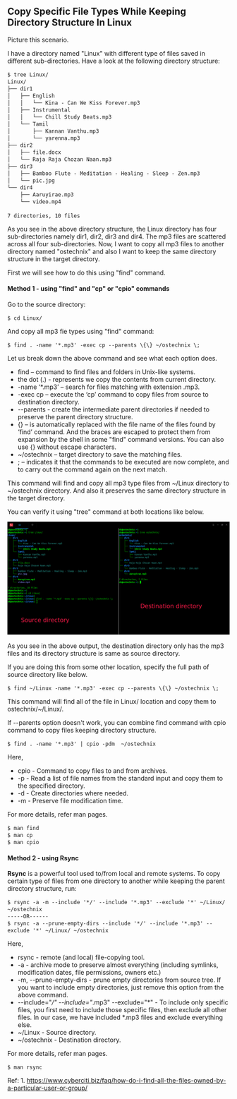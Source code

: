 
## Copy Specific File Types While Keeping Directory Structure In Linux
Picture this scenario.

I have a directory named "Linux" with different type of files saved in different sub-directories. Have a look at the following directory structure:
```
$ tree Linux/
Linux/
├── dir1
│   ├── English
│   │   └── Kina - Can We Kiss Forever.mp3
│   ├── Instrumental
│   │   └── Chill Study Beats.mp3
│   └── Tamil
│       ├── Kannan Vanthu.mp3
│       └── yarenna.mp3
├── dir2
│   ├── file.docx
│   └── Raja Raja Chozan Naan.mp3
├── dir3
│   ├── Bamboo Flute - Meditation - Healing - Sleep - Zen.mp3
│   └── pic.jpg
└── dir4
    ├── Aaruyirae.mp3
    └── video.mp4

7 directories, 10 files
```
As you see in the above directory structure, the Linux directory has four sub-directories namely dir1, dir2, dir3 and dir4. The mp3 files are scattered across all four sub-directories. Now, I want to copy all mp3 files to another directory named "ostechnix" and also I want to keep the same directory structure in the target directory.

First we will see how to do this using "find" command.

#### Method 1 - using "find" and "cp" or "cpio" commands
Go to the source directory:

```
$ cd Linux/
```
And copy all mp3 fie types using "find" command:
```
$ find . -name '*.mp3' -exec cp --parents \{\} ~/ostechnix \;
```
Let us break down the above command and see what each option does.

* find – command to find files and folders in Unix-like systems.
* the dot (.) - represents we copy the contents from current directory.
* -name ‘*.mp3’ – search for files matching with extension .mp3.
* -exec cp – execute the ‘cp’ command to copy files from source to destination directory.
* --parents - create the intermediate parent directories if needed to preserve the parent directory structure.
* \{\} – is automatically replaced with the file name of the files found by ‘find’ command. And the braces are escaped to protect them from expansion by the shell in some "find" command versions. You can also use {} without escape characters.
* ~/ostechnix – target directory to save the matching files.
* \; – indicates it that the commands to be executed are now complete, and to carry out the command again on the next match.

This command will find and copy all mp3 type files from ~/Linux directory to ~/ostechnix directory. And also it preserves the same directory structure in the target directory.

You can verify it using "tree" command at both locations like below.

![output-image](https://github.com/haunshila/kodekloud/blob/master/images/LinuxFind.png)

As you see in the above output, the destination directory only has the mp3 files and its directory structure is same as source directory.

If you are doing this from some other location, specify the full path of source directory like below.
```
$ find ~/Linux -name '*.mp3' -exec cp --parents \{\} ~/ostechnix \;
```

This command will find all of the file in Linux/<sub-directories> location and copy them to ostechnix/~/Linux/<sub-directories>.

If --parents option doesn't work, you can combine find command with cpio command to copy files keeping directory structure.
```
$ find . -name '*.mp3' | cpio -pdm  ~/ostechnix
```

Here,

* cpio - Command to copy files to and from archives.
* -p - Read a list of file names from the standard input and copy them to the specified directory.
* -d - Create directories where needed.
* -m - Preserve file modification time.

For more details, refer man pages.
```
$ man find
$ man cp
$ man cpio
```

#### Method 2 - using Rsync

**Rsync** is a powerful tool used to/from local and remote systems. To copy certain type of files from one directory to another while keeping the parent directory structure, run:
```
$ rsync -a -m --include '*/' --include '*.mp3' --exclude '*' ~/Linux/ ~/ostechnix
-----OR------
$ rsync -a --prune-empty-dirs --include '*/' --include '*.mp3' --exclude '*' ~/Linux/ ~/ostechnix
```
Here,

* rsync - remote (and local) file-copying tool.
* -a - archive mode to preserve almost everything (including symlinks, modification dates, file permissions, owners etc.)
* -m, --prune-empty-dirs - prune empty directories from source tree. If you want to include empty directories, just remove this option from the above command.
* --include="*/" --include="*.mp3" --exclude="*" - To include only specific files, you first need to include those specific files, then exclude all other files. In our case, we have included *.mp3 files and exclude everything else.
* ~/Linux - Source directory.
* ~/ostechnix - Destination directory.

For more details, refer man pages.
```
$ man rsync
```

Ref:
    1. https://www.cyberciti.biz/faq/how-do-i-find-all-the-files-owned-by-a-particular-user-or-group/
